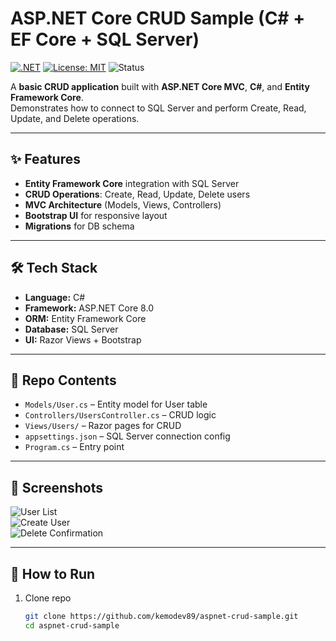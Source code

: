 # ASP.NET Core CRUD Sample (C# + EF Core + SQL Server)

[![.NET](https://img.shields.io/badge/.NET-8.0-512BD4?logo=dotnet&logoColor=white)](https://dotnet.microsoft.com/) 
[![License: MIT](https://img.shields.io/badge/License-MIT-green.svg)](LICENSE) 
![Status](https://img.shields.io/badge/Status-Demo-blue)

A **basic CRUD application** built with **ASP.NET Core MVC**, **C#**, and **Entity Framework Core**.  
Demonstrates how to connect to SQL Server and perform Create, Read, Update, and Delete operations.

---

## ✨ Features
- **Entity Framework Core** integration with SQL Server  
- **CRUD Operations**: Create, Read, Update, Delete users  
- **MVC Architecture** (Models, Views, Controllers)  
- **Bootstrap UI** for responsive layout  
- **Migrations** for DB schema  

---

## 🛠️ Tech Stack
- **Language:** C#  
- **Framework:** ASP.NET Core 8.0  
- **ORM:** Entity Framework Core  
- **Database:** SQL Server  
- **UI:** Razor Views + Bootstrap  

---

## 📂 Repo Contents
- `Models/User.cs` – Entity model for User table  
- `Controllers/UsersController.cs` – CRUD logic  
- `Views/Users/` – Razor pages for CRUD  
- `appsettings.json` – SQL Server connection config  
- `Program.cs` – Entry point

---

## 📸 Screenshots
![User List](screenshots/index.png)  
![Create User](screenshots/create.png)  
![Delete Confirmation](screenshots/delete.png)

---

## 🚀 How to Run
1. Clone repo  
   ```bash
   git clone https://github.com/kemodev89/aspnet-crud-sample.git
   cd aspnet-crud-sample
